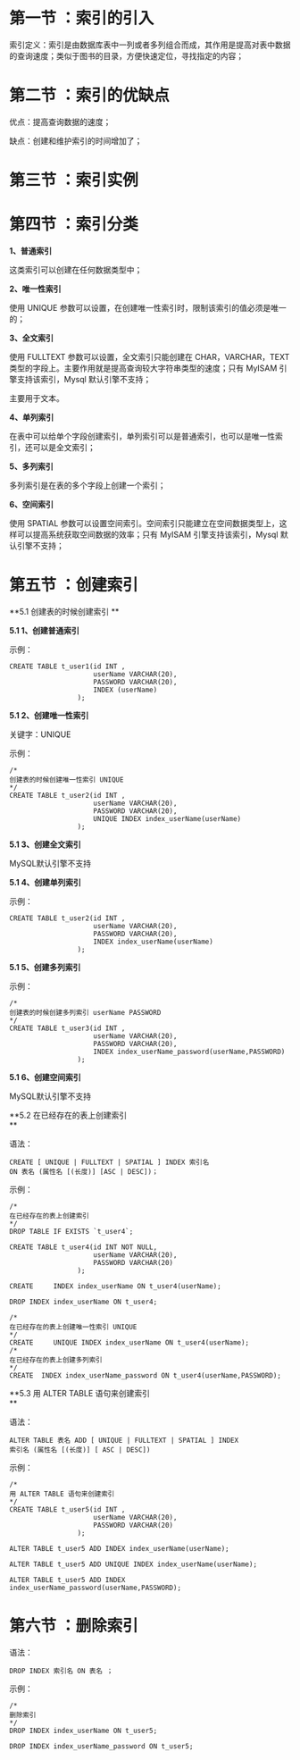 # 第一节 ：索引的引入

索引定义：索引是由数据库表中一列或者多列组合而成，其作用是提高对表中数据的查询速度；类似于图书的目录，方便快速定位，寻找指定的内容；

# 第二节 ：索引的优缺点

优点：提高查询数据的速度；

缺点：创建和维护索引的时间增加了；

# 第三节 ：索引实例

# 第四节 ：索引分类

**1、普通索引**

这类索引可以创建在任何数据类型中；

**2、唯一性索引**

使用 UNIQUE 参数可以设置，在创建唯一性索引时，限制该索引的值必须是唯一的；

**3、全文索引**

使用 FULLTEXT 参数可以设置，全文索引只能创建在 CHAR，VARCHAR，TEXT 类型的字段上。主要作用就是提高查询较大字符串类型的速度；只有 MyISAM 引擎支持该索引，Mysql 默认引擎不支持；

主要用于文本。

**4、单列索引**

在表中可以给单个字段创建索引，单列索引可以是普通索引，也可以是唯一性索引，还可以是全文索引；

**5、多列索引**

多列索引是在表的多个字段上创建一个索引；

**6、空间索引**

使用 SPATIAL 参数可以设置空间索引。空间索引只能建立在空间数据类型上，这样可以提高系统获取空间数据的效率；只有 MyISAM 引擎支持该索引，Mysql 默认引擎不支持；

# 第五节 ：创建索引

**5.1 创建表的时候创建索引    **

**5.1 1、创建普通索引**

示例：

```
CREATE TABLE t_user1(id INT ,
                     userName VARCHAR(20),
                     PASSWORD VARCHAR(20),
                     INDEX (userName)
                 );
```

**5.1 2、创建唯一性索引**

关键字：UNIQUE

示例：

```
/*
创建表的时候创建唯一性索引 UNIQUE
*/             
CREATE TABLE t_user2(id INT ,
                     userName VARCHAR(20),
                     PASSWORD VARCHAR(20),
                     UNIQUE INDEX index_userName(userName)
                 );
```

**5.1 3、创建全文索引**

MySQL默认引擎不支持

**5.1 4、创建单列索引**

示例：

```
CREATE TABLE t_user2(id INT ,
                     userName VARCHAR(20),
                     PASSWORD VARCHAR(20),
                     INDEX index_userName(userName)
                 );
```

**5.1 5、创建多列索引**

示例：

```
/*
创建表的时候创建多列索引 userName PASSWORD
*/          
CREATE TABLE t_user3(id INT ,
                     userName VARCHAR(20),
                     PASSWORD VARCHAR(20),
                     INDEX index_userName_password(userName,PASSWORD)
                 );
```

**5.1 6、创建空间索引**

MySQL默认引擎不支持

**5.2 在已经存在的表上创建索引              
**

语法：

```
CREATE [ UNIQUE | FULLTEXT | SPATIAL ] INDEX 索引名
ON 表名 (属性名 [(长度)] [ASC | DESC])；
```

示例：

    /*
    在已经存在的表上创建索引   
    */  
    DROP TABLE IF EXISTS `t_user4`;

    CREATE TABLE t_user4(id INT NOT NULL,
                         userName VARCHAR(20),
                         PASSWORD VARCHAR(20)                  
                     );

    CREATE     INDEX index_userName ON t_user4(userName);

    DROP INDEX index_userName ON t_user4;

    /*
    在已经存在的表上创建唯一性索引 UNIQUE
    */
    CREATE     UNIQUE INDEX index_userName ON t_user4(userName);
    /*
    在已经存在的表上创建多列索引
    */
    CREATE  INDEX index_userName_password ON t_user4(userName,PASSWORD);

**5.3 用 ALTER TABLE 语句来创建索引              
**

语法：

```
ALTER TABLE 表名 ADD [ UNIQUE | FULLTEXT | SPATIAL ] INDEX
索引名 (属性名 [(长度)] [ ASC | DESC])
```

示例：

```
/*
用 ALTER TABLE 语句来创建索引  
*/
CREATE TABLE t_user5(id INT ,
                     userName VARCHAR(20),
                     PASSWORD VARCHAR(20)                
                 );

ALTER TABLE t_user5 ADD INDEX index_userName(userName);

ALTER TABLE t_user5 ADD UNIQUE INDEX index_userName(userName);

ALTER TABLE t_user5 ADD INDEX index_userName_password(userName,PASSWORD);
```

# 第六节 ：删除索引

语法：

```
DROP INDEX 索引名 ON 表名 ；
```

示例：

```
/*
删除索引
*/
DROP INDEX index_userName ON t_user5;

DROP INDEX index_userName_password ON t_user5;
```

# 



